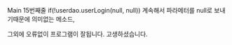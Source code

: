 Main 15번째줄
if(!userdao.userLogin(null, null))
계속해서 파라메터를 null로 보내기때문에 의미없는 메소드,

그외에 오류없이 프로그램이 잘됩니다.
고생하셨습니다.